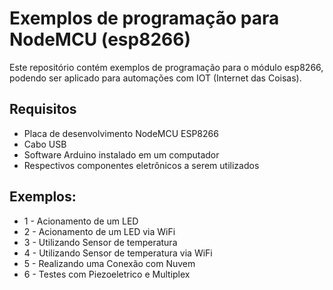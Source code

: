 Exemplos de programação para NodeMCU (esp8266)
===================================================

Este repositório contém exemplos de programação para o módulo esp8266, podendo ser aplicado para automações com IOT (Internet das Coisas).

## Requisitos

* Placa de desenvolvimento NodeMCU ESP8266
* Cabo USB
* Software Arduino instalado em um computador
* Respectivos componentes eletrônicos a serem utilizados

## Exemplos:
* 1 - Acionamento de um LED
* 2 - Acionamento de um LED via WiFi
* 3 - Utilizando Sensor de temperatura
* 4 - Utilizando Sensor de temperatura via WiFi
* 5 - Realizando uma Conexão com Nuvem
* 6 - Testes com Piezoeletrico e Multiplex